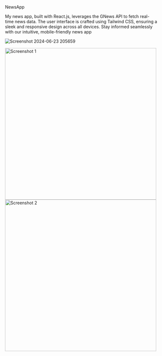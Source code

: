 NewsApp

My news app, built with React.js, leverages the GNews API to fetch real-time news data. The user interface is crafted using Tailwind CSS, ensuring a sleek and responsive design across all devices. Stay informed seamlessly with our intuitive, mobile-friendly news app

![Screenshot 2024-06-23 205659](https://github.com/AnujTiwari-Student/NewsApp/assets/58434371/88929f83-05c6-48e7-ba4a-587f617486b6)
<div>
    <img src="https://github.com/AnujTiwari-Student/NewsApp/assets/58434371/48d2868e-e5df-4be4-afd0-3df3e4a91871" alt="Screenshot 1" style="height: 500px; width: auto;">
</div>
<div>
    <img src="https://github.com/AnujTiwari-Student/NewsApp/assets/58434371/0be61029-1345-4c5b-a459-fa72c8d6bec9" alt="Screenshot 2" style="height: 500px; width: auto;">
</div>




